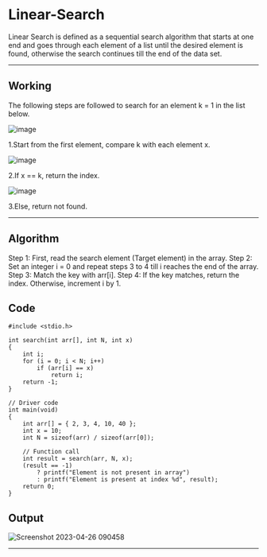 # Linear-Search
Linear Search is defined as a sequential search algorithm that starts at one end and goes through each element of a list until the desired element is found, otherwise the search continues till the end of the data set.

--- 

## __Working__
The following steps are followed to search for an element k = 1 in the list below.

![image](https://user-images.githubusercontent.com/113619312/234359169-f786cca1-c8e1-4856-a107-25932e2d0ffc.png)

1.Start from the first element, compare k with each element x.

![image](https://user-images.githubusercontent.com/113619312/234359288-d155338c-5862-479e-a6a2-73e22fe8cf08.png)

2.If x == k, return the index.

![image](https://user-images.githubusercontent.com/113619312/234359373-bbf523fd-b7a4-4d05-9fa6-240a4ad347bc.png)

3.Else, return not found.

---

## __Algorithm__
Step 1: First, read the search element (Target element) in the array.
Step 2: Set an integer i = 0 and repeat steps 3 to 4 till i reaches the end of the array.
Step 3: Match the key with arr[i].
Step 4: If the key matches, return the index. Otherwise, increment i by 1.

## __Code__
```
#include <stdio.h>
 
int search(int arr[], int N, int x)
{
    int i;
    for (i = 0; i < N; i++)
        if (arr[i] == x)
            return i;
    return -1;
}
 
// Driver code
int main(void)
{
    int arr[] = { 2, 3, 4, 10, 40 };
    int x = 10;
    int N = sizeof(arr) / sizeof(arr[0]);
 
    // Function call
    int result = search(arr, N, x);
    (result == -1)
        ? printf("Element is not present in array")
        : printf("Element is present at index %d", result);
    return 0;
}
```

## __Output__

![Screenshot 2023-04-26 090458](https://user-images.githubusercontent.com/113619312/234465014-2346f5ac-3ef5-4e0e-84ac-d891917d1862.png)

---
